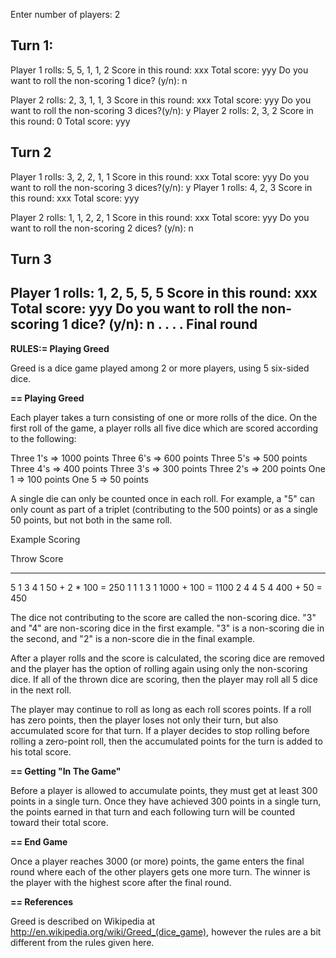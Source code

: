 Enter number of players: 2

Turn 1:
--------
Player 1 rolls: 5, 5, 1, 1, 2
Score in this round: xxx
Total score: yyy 
Do you want to roll the non-scoring 1 dice? (y/n): n

Player 2 rolls: 2, 3, 1, 1, 3
Score in this round: xxx
Total score: yyy
Do you want to roll the non-scoring 3 dices?(y/n): y
Player 2 rolls: 2, 3, 2
Score in this round: 0
Total score: yyy

Turn 2
----------
Player 1 rolls: 3, 2, 2, 1, 1
Score in this round: xxx
Total score: yyy
Do you want to roll the non-scoring 3 dices?(y/n): y
Player 1 rolls: 4, 2, 3
Score in this round: xxx
Total score: yyy

Player 2 rolls: 1, 1, 2, 2, 1
Score in this round: xxx
Total score: yyy
Do you want to roll the non-scoring 2 dices? (y/n): n

Turn 3
----------
Player 1 rolls: 1, 2, 5, 5, 5
Score in this round: xxx
Total score: yyy
Do you want to roll the non-scoring 1 dice? (y/n): n
.
.
.
.
Final round
--------------



**RULES:= Playing Greed**

Greed is a dice game played among 2 or more players, using 5
six-sided dice.

**== Playing Greed**

Each player takes a turn consisting of one or more rolls of the dice.
On the first roll of the game, a player rolls all five dice which are
scored according to the following:

  Three 1's => 1000 points
  Three 6's =>  600 points
  Three 5's =>  500 points
  Three 4's =>  400 points
  Three 3's =>  300 points
  Three 2's =>  200 points
  One   1   =>  100 points
  One   5   =>   50 points

A single die can only be counted once in each roll.  For example,
a "5" can only count as part of a triplet (contributing to the 500
points) or as a single 50 points, but not both in the same roll.

Example Scoring

   Throw       Score
   ---------   ------------------
   5 1 3 4 1   50 + 2 * 100 = 250
   1 1 1 3 1   1000 + 100 = 1100
   2 4 4 5 4   400 + 50 = 450

The dice not contributing to the score are called the non-scoring
dice.  "3" and "4" are non-scoring dice in the first example.  "3" is
a non-scoring die in the second, and "2" is a non-score die in the
final example.

After a player rolls and the score is calculated, the scoring dice are
removed and the player has the option of rolling again using only the
non-scoring dice. If all of the thrown dice are scoring, then the
player may roll all 5 dice in the next roll.

The player may continue to roll as long as each roll scores points. If
a roll has zero points, then the player loses not only their turn, but
also accumulated score for that turn. If a player decides to stop
rolling before rolling a zero-point roll, then the accumulated points
for the turn is added to his total score.

**== Getting "In The Game"**

Before a player is allowed to accumulate points, they must get at
least 300 points in a single turn. Once they have achieved 300 points
in a single turn, the points earned in that turn and each following
turn will be counted toward their total score.

**== End Game**

Once a player reaches 3000 (or more) points, the game enters the final
round where each of the other players gets one more turn. The winner
is the player with the highest score after the final round.

**== References**

Greed is described on Wikipedia at
http://en.wikipedia.org/wiki/Greed_(dice_game), however the rules are
a bit different from the rules given here.
